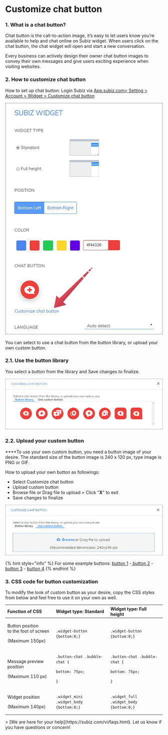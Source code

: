# Customize chat button

### **1. What is a chat button?**

Chat button is the call-to-action image,  it’s easy to let users know you’re available to help and chat online on Subiz widget. When users click on the chat button, the chat widget will open and start a new conversation.

Every business can actively design their owner chat button images to convey their own messages and give users exciting experience when visiting websites.

### **2. How to customize chat button**

How to set up chat button: Login Subiz via [App.subiz.com&gt; Setting &gt; Account &gt; Widget &gt; Customize chat button](https://app.subiz.com/settings/widget-setting) 

![Setting of Subiz widget](../../../.gitbook/assets/1.-widget%20%281%29.jpg)

You can select to use a chat button from the button library, or upload your own custom button.

###  **2.1. Use the button library**

You select a button from the library and Save changes to finalize.

![Button library on Subiz](../../../.gitbook/assets/3.-library.jpg)

### **2.2. Upload your custom button**

 ****To use your own custom button, you need a button image of your desire. The standard size of the button image is 240 x 120 px, type image is PNG or GIF.

How to upload your own button as followings:

* Select Customize chat button
* Upload custom button
* Browse file or Drag file to upload  &gt; Click "**X**" to exit
* Save changes to finalize

![Use custom button on Subiz](../../../.gitbook/assets/2.-chat-button.jpg)

{% hint style="info" %}
For some example buttons: [button 1](https://filev4.subiz.com/fiqcgvyhmftekbwjrbmy-button1_en.png) -[ button 2](https://filev4.subiz.com/fiqcgvynxpqgfcrbqgjb-button2_en.png) - [button 3](https://filev4.subiz.com/fiqcgvyqfhiokhwiqmnz-button3_en.png) - [button 4](https://filev4.subiz.com/fiqcgvysbxbykjcrorum-button4_en.png)
{% endhint %}

### **3. CSS code for button customization**

To modify the look of custom button as your desire, copy the CSS styles from below and feel free to use it on your own as well.

<table>
  <thead>
    <tr>
      <th style="text-align:left">Function of CSS</th>
      <th style="text-align:left">Widget type: Standard</th>
      <th style="text-align:left">Widget type: Full height</th>
    </tr>
  </thead>
  <tbody>
    <tr>
      <td style="text-align:left">
        <p>Button position
          <br />to the foot of screen</p>
        <p>(Maximum 150px)</p>
      </td>
      <td style="text-align:left"><code>.widget-button<br />{bottom:0;}</code>
      </td>
      <td style="text-align:left"><code>.widget-button<br />{bottom:0;}</code>
      </td>
    </tr>
    <tr>
      <td style="text-align:left">
        <p>Message preview position</p>
        <p>(Maximum 110 px)</p>
      </td>
      <td style="text-align:left">
        <p><code>.button-chat .bubble-chat {</code>
        </p>
        <p><code>bottom: 75px;</code>
        </p>
        <p><code>}</code>
        </p>
      </td>
      <td style="text-align:left">
        <p><code>.button-chat .bubble-chat {</code>
        </p>
        <p><code>bottom: 75px;</code>
        </p>
        <p><code>}</code>
        </p>
      </td>
    </tr>
    <tr>
      <td style="text-align:left">
        <p>Widget position</p>
        <p>(Maximum 140px)</p>
      </td>
      <td style="text-align:left"><code>.widget_mini .widget_body<br />{bottom:0;}</code>
      </td>
      <td style="text-align:left"><code>.widget_full .widget_body<br />{bottom:0;}</code>
      </td>
    </tr>
  </tbody>
</table>> [We are here for your help](https://subiz.com/vi/faqs.html). Let us know if you have questions or concern!

  
  
  




